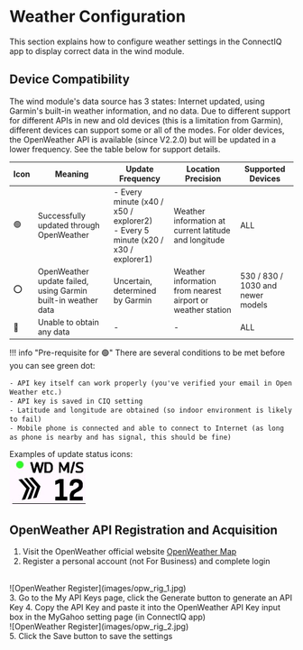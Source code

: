 # Weather Configuration
This section explains how to configure weather settings in the ConnectIQ app to display correct data in the wind module.

## Device Compatibility
The wind module's data source has 3 states: Internet updated, using Garmin's built-in weather information, and no data. Due to different support for different APIs in new and old devices (this is a limitation from Garmin), different devices can support some or all of the modes. For older devices, the OpenWeather API is available (since V2.2.0) but will be updated in a lower frequency. See the table below for support details.

| Icon | Meaning | Update Frequency | Location Precision | Supported Devices |
|------------|-------------------------------------------|------------------|--------------------------------------|-----------------------------------------|
| 🟢 | Successfully updated through OpenWeather | - Every minute (x40 / x50 / explorer2) <br> - Every 5 minute (x20 / x30 / explorer1) | Weather information at current latitude and longitude | ALL |
| ⭕ | OpenWeather update failed, using Garmin built-in weather data | Uncertain, determined by Garmin | Weather information from nearest airport or weather station | 530 / 830 / 1030 and newer models |
| 🔴 | Unable to obtain any data | - | - | ALL |

!!! info "Pre-requisite for 🟢"
    There are several conditions to be met before you can see green dot:

    - API key itself can work properly (you've verified your email in Open Weather etc.)
    - API key is saved in CIQ setting
    - Latitude and longitude are obtained (so indoor environment is likely to fail)
    - Mobile phone is connected and able to connect to Internet (as long as phone is nearby and has signal, this should be fine)



Examples of update status icons:
<br>
![wind example](images/wd_example.jpg)

## OpenWeather API Registration and Acquisition
1. Visit the OpenWeather official website [OpenWeather Map](https://openweathermap.org/)
2. Register a personal account (not For Business) and complete login
<br>
![OpenWeather Register](images/opw_rig_1.jpg)
<br>
3. Go to the My API Keys page, click the Generate button to generate an API Key
4. Copy the API Key and paste it into the OpenWeather API Key input box in the MyGahoo setting page (in ConnectIQ app)
<br>
![OpenWeather Register](images/opw_rig_2.jpg)
<br>
5. Click the Save button to save the settings